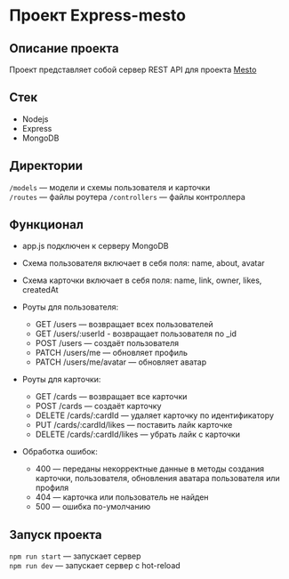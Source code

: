 # Проект Express-mesto
## Описание проекта
Проект представляет собой сервер REST API для проекта [Mesto](https://eugened503.github.io/mesto-react/)

## Стек
+ Nodejs
+ Express
+ MongoDB

## Директории
`/models` — модели и схемы пользователя и карточки  
`/routes` — файлы роутера
`/controllers` — файлы контроллера  

## Функционал
- app.js подключен к серверу MongoDB
- Схема пользователя включает в себя поля: name, about, avatar 
- Схема карточки включает в себя поля: name, link, owner, likes, createdAt
- Роуты для пользователя: 
    - GET /users — возвращает всех пользователей
    - GET /users/:userId - возвращает пользователя по _id
    - POST /users — создаёт пользователя 
    - PATCH /users/me — обновляет профиль
    - PATCH /users/me/avatar — обновляет аватар

- Роуты для карточки: 
    - GET /cards — возвращает все карточки
    - POST /cards — создаёт карточку
    - DELETE /cards/:cardId — удаляет карточку по идентификатору 
    - PUT /cards/:cardId/likes — поставить лайк карточке
    - DELETE /cards/:cardId/likes — убрать лайк с карточки 

- Обработка ошибок:
    - 400 — переданы некорректные данные в методы создания карточки, пользователя, обновления аватара пользователя или профиля
    - 404 — карточка или пользователь не найден
    - 500 — ошибка по-умолчанию

## Запуск проекта
`npm run start` — запускает сервер   
`npm run dev` — запускает сервер с hot-reload

